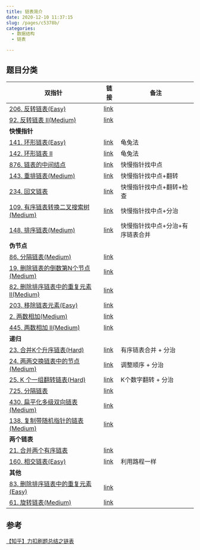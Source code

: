 ```yaml
---
title: 链表简介
date: 2020-12-10 11:37:15
slug: /pages/c5378b/
categories: 
  - 数据结构
  - 链表

---
```


## 题目分类

| 双指针                                                    | 链接                                                         | 备注                             |
| --------------------------------------------------------- | ------------------------------------------------------------ | -------------------------------- |
| [206. 反转链表(Easy)](/pages/c195df/)                     | [link](https://leetcode-cn.com/problems/reverse-linked-list) |                                  |
| [92. 反转链表 II(Medium)](/pages/3f0970/)                 | [link](https://leetcode-cn.com/problems/reverse-linked-list-ii) |                                  |
| **快慢指针**                                              |                                                              |                                  |
| [141. 环形链表(Easy)](/pages/3ca1bc/)                     | [link](https://leetcode-cn.com/problems/linked-list-cycle)   | 龟兔法                           |
| [142. 环形链表 II](/pages/4d5b0f/)                        | [link](https://leetcode-cn.com/problems/linked-list-cycle-ii) | 龟兔法                           |
| [876. 链表的中间结点](/pages/a4b8fb/)                     | [link](https://leetcode-cn.com/problems/middle-of-the-linked-list) | 快慢指针找中点                   |
| [143. 重排链表(Medium)](/pages/470cb6/)                   | [link](https://leetcode-cn.com/problems/reorder-list)        | 快慢指针找中点+翻转              |
| [234. 回文链表](/pages/43c481/)                           | [link](https://leetcode-cn.com/problems/palindrome-linked-list) | 快慢指针找中点+翻转+检查         |
| [109. 有序链表转换二叉搜索树(Medium)](/pages/d77bca/)     | [link](https://leetcode-cn.com/problems/convert-sorted-list-to-binary-search-tree) | 快慢指针找中点+分治              |
| [148. 排序链表(Medium)](/pages/531c53/)                   | [link](https://leetcode-cn.com/problems/sort-list)           | 快慢指针找中点+分治+有序链表合并 |
| **伪节点**                                                |                                                              |                                  |
| [86. 分隔链表(Medium)](/pages/d31bcf/)                    | [link](https://leetcode-cn.com/problems/partition-list)      |                                  |
| [19. 删除链表的倒数第N个节点(Medium)](/pages/2fe9f0/)     | [link](https://leetcode-cn.com/problems/remove-nth-node-from-end-of-list) |                                  |
| [82. 删除排序链表中的重复元素 II(Medium)](/pages/4610ef/) | [link](https://leetcode-cn.com/problems/remove-duplicates-from-sorted-list-ii) |                                  |
| [203. 移除链表元素(Easy)](/pages/5a292e/)                 | [link](https://leetcode-cn.com/problems/remove-linked-list-elements) |                                  |
| [2. 两数相加(Medium)](/pages/ca8759/)                     | [link](https://leetcode-cn.com/problems/add-two-numbers)     |                                  |
| [445. 两数相加 II(Medium)](/pages/064cc3/)                | [link](https://leetcode-cn.com/problems/add-two-numbers-ii)  |                                  |
| **递归**                                                  |                                                              |                                  |
| [23. 合并K个升序链表(Hard)](/pages/0aea6f/)               | [link](https://leetcode-cn.com/problems/merge-k-sorted-lists) | 有序链表合并 + 分治              |
| [24. 两两交换链表中的节点(Medium)](/pages/75cf6a/)        | [link](https://leetcode-cn.com/problems/swap-nodes-in-pairs) | 调整顺序 + 分治                  |
| [25. K 个一组翻转链表(Hard)](/pages/322e40/)              | [link](https://leetcode-cn.com/problems/reverse-nodes-in-k-group) | K个数字翻转 + 分治               |
| [725. 分隔链表](/pages/a38aa8/)                           | [link](https://leetcode-cn.com/problems/split-linked-list-in-parts) |                                  |
| [430. 扁平化多级双向链表(Medium)](/pages/b5fb8d/)         | [link](https://leetcode-cn.com/problems/flatten-a-multilevel-doubly-linked-list) |                                  |
| [138. 复制带随机指针的链表(Medium)](/pages/7a0c45/)       | [link](https://leetcode-cn.com/problems/copy-list-with-random-pointer) |                                  |
| **两个链表**                                              |                                                              |                                  |
| [21. 合并两个有序链表](/pages/93d4c2/)                    | [link](https://leetcode-cn.com/problems/merge-two-sorted-lists) |                                  |
| [160. 相交链表(Easy)](/pages/e7a47c/)                     | [link](https://leetcode-cn.com/problems/intersection-of-two-linked-lists) | 利用路程一样                     |
| **其他**                                                  |                                                              |                                  |
| [83. 删除排序链表中的重复元素(Easy)](/pages/7a046e/)      | [link](https://leetcode-cn.com/problems/remove-duplicates-from-sorted-list) |                                  |
| [61. 旋转链表(Medium)](/pages/fdd0ef/)                    | [link](https://leetcode-cn.com/problems/rotate-list)         |                                  |



## 参考

[【知乎】力扣刷题总结之链表](https://leetcode-cn.com/circle/article/YGr54o/)

